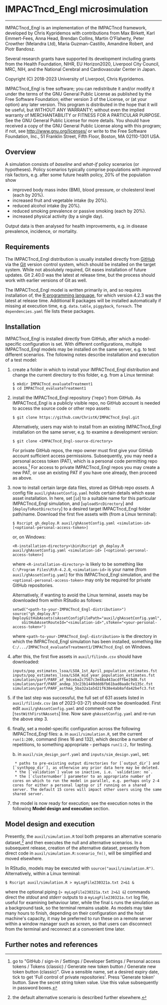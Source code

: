 # IMPACTncd_Engl microsimulation

--------------------------------------------------------------------------------

IMPACTncd_Engl is an implementation of the IMPACTncd framework, developed by Chris
Kypridemos with contributions from Max Birkett, Karl Emmert-Fees, Anna Head, Brendan Collins, Martin O'Flaherty,
Peter Crowther (Melandra Ltd), Maria Guzman-Castillo, Amandine Robert, and Piotr Bandosz. 

Several research grants have supported its development including grants from the Health Foundation,
NIHR, EU Horizon2020, Liverpool City Council, MRC, NIH, and the National Cerebral and Cardiovascular Center in Japan.  

Copyright (C) 2018-2023 University of Liverpool, Chris Kypridemos.

IMPACTncd_Engl is free software; you can redistribute it and/or modify it under the
terms of the GNU General Public License as published by the Free Software
Foundation; either version 3 of the License, or (at your option) any later
version. This program is distributed in the hope that it will be useful, but
WITHOUT ANY WARRANTY; without even the implied warranty of MERCHANTABILITY or
FITNESS FOR A PARTICULAR PURPOSE. See the GNU General Public License for more
details. You should have received a copy of the GNU General Public License along
with this program; if not, see <http://www.gnu.org/licenses/> or write to the
Free Software Foundation, Inc., 51 Franklin Street, Fifth Floor, Boston, MA
02110-1301 USA.


## Overview

A simulation consists of *baseline* and *what-if* policy scenarios (or hypotheses). Policy scenarios typically comprise populations with *improved* risk factors, e.g. after some future health policy, 20% of the population show 

- improved body mass index (BMI), blood pressure, or cholesterol level (each by 20%).
- increased fruit and vegetable intake (by 20%).
- reduced alcohol intake (by 20%).
- reduced smoking prevalence or passive smoking (each by 20%).
- increased physical activity (by a single day).

Output data is then analysed for health improvements, e.g. in disease prevalence, incidence, or mortality. 

## Requirements

The IMPACTncd_Engl distribution is usually installed directly from [GitHub](https://github.com/ChristK/IMPACTncd_Engl/) via the [Git](https://git-scm.com/) version control system, which should be installed on the target system. While not absolutely required, Git eases installation of future updates. Git 2.40.0 was the latest at release time, but the process should work with earlier versions of Git as well.

The IMPACTncd_Engl model is written primarily in, and so requires installation of, the [R programming language](https://cran.r-project.org/), for which version 4.2.3 was the latest at release time. Additional R packages will be installed automatically if missing at execution time, e.g. `data.table`, `piggyback`, `foreach`. The `dependencies.yaml` file lists these packages.

## Installation

IMPACTncd_Engl is installed directly from GitHub, after which a model-specific configuration is set. With different configurations, multiple IMPACTncd_Engl models may be installed on the same server, e.g. to test different scenarios. The following notes describe installation and execution of a test model:

1. create a folder in which to install your IMPACTncd_Engl distribution and change the current directory to this folder, e.g. from a Linux terminal:

	```
	$ mkdir IMPACTncd_evaluateTreatment1
	$ cd IMPACTncd_evaluateTreatment1
	```
  
2. install the IMPACTncd_Engl repository ('repo') from GitHub. As IMPACTncd_Engl is a publicly visible repo, no GitHub account is needed to access the source code or other repo assets:

	```$ git clone https://github.com/ChristK/IMPACTncd_Engl.git```

	Alternatively, users may wish to install from an existing IMPACTncd_Engl installation on the same server, e.g. to examine a development version:
	
	```$ git clone <IMPACTncd_Engl-source-directory>```

	For private GitHub repos, the repo owner must first give your GitHub account sufficient access permissions. Subsequently, you may need a personal access token (PAT), which is a personal code permitting repo access.[^createPAT] For access to private IMPACTncd_Engl repos you may create a new PAT, or use an existing PAT if you have one already, then proceed as above.

3. now to install certain large data files, stored as GitHub repo *assets*. A config file `auxil/ghAssetConfig.yaml` holds certain details which ease asset installation. In here, set [`id`] to a suitable name for this particular IMPACTncd_Engl simulation, and [`uploadSrcDirectory`] and [`deployToRootDirectory`] to a desired target IMPACTncd_Engl folder path/name. Download the first five assets with (from a Linux terminal):

	```
	$ Rscript gh_deploy.R auxil/ghAssetConfig.yaml <simulation-id> [<optional-personal-access-token>]
	```
	
	or, on Windows:
	
	```
	<R-installation-directory>\bin\Rscript gh_deploy.R auxil/ghAssetConfig.yaml <simulation-id> [<optional-personal-access-token>]
	```  
	
	where `<R-installation-directory>` is likely to be something like `C:\Program Files\R\R-4.2.0`, `<simulation-id>` is your name (from `auxil/ghAssetConfig.yaml`) for this IMPACTncd_Engl simulation, and the `<optional-personal-access-token>` may only be required for private GitHub repositories.
   
	Alternatively, if wanting to avoid the Linux terminal, assets may be downloaded from within RStudio as follows:
	
	```
	setwd("<path-to-your-IMPACTncd_Engl-distribution>")
	source("gh_deploy.R")
	DeployGitHubAssets(sAssetConfigFilePath="auxil/ghAssetConfig.yaml",
		sGitHubAssetRouteId="<simulation-id>",sToken="<your-personal-access-token>")
	```
	
	where `<path-to-your-IMPACTncd_Engl-distribution>` is the directory in which the IMPACTncd_Engl simulation has been installed, something like `C:/.../IMPACTncd_evaluateTreatment1/IMPACTncd_Engl` on Windows.

4. after this, the first five assets in `auxil/filindx.csv` should have downloaded:

	```
	inputs/pop_estimates_lsoa/LSOA_1st_April_population_estimates.fst
	inputs/pop_estimates_lsoa/LSOA_mid_year_population_estimates.fst
	simulation/parf/PARF_af_9dceba2c7567c3e48a443acdffbe19d8.fst
	simulation/parf/PARF_andep_33c23b1449ddd6fb61bad0aa8cfe135c.fst
	simulation/parf/PARF_asthma_5ba32a1a5d21f638e4ab8afda42befc3.fst
	```

5. if the last step was successful, the full set of 631 assets listed in `auxil/filindx.csv` (as of 2023-03-27) should now be downloaded. First edit `auxil/ghAssetConfig.yaml` and comment-out the [`testWithFirstNAssets`] line. Now save `ghAssetConfig.yaml` and re-run the above step 3.

6. finally, set a model-specific configuration across the following IMPACTncd_Engl files:
	a. in `auxil/simulation.R`, set the current `run(1:200,` command (lines 16 and 132), which describe a number of repetitions, to something appropriate - perhaps `run(1:2,` for testing.
	
	b. in `auxil/sim_design_parf.yaml` and `inputs/sim_design.yaml`, set:

		* paths to pre-existing output directories for [`output_dir`] and [`synthpop_dir`], as otherwise any prior data here may be deleted. 
		* the [`validation`] value so inactive, i.e. `validation: no`.
		* the [`clusternumber`] parameter to an appropriate number of cores on which to run the model in parallel, e.g. perhaps only 2-4 cores for either a personal laptop or if running on a shared server. The default 15 cores will impact other users using the same shared server.
		
7. the model is now ready for execution; see the execution notes in the following **Model design and execution** section.

## Model design and execution

Presently, the `auxil/simulation.R` tool both prepares an alternative scenario dataset,[^alternativeScenario] and then executes the null and alternative scenarios. In a subsequent release, creation of the alternative dataset, presently from direct code in `auxil/simulation.R:scenario_fn()`, will be simplified and moved elsewhere. 

In RStudio, models may be executed with `source("auxil/simulation.R")`. Alternatively, within a Linux terminal:

```
$ Rscript auxil/simulation.R > myLogFile230321a.txt 2>&1 &
```

where the optional piping (`> myLogFile230321a.txt 2>&1 &`) commands direct the *stdout* and *stderr* outputs to a `myLogFile230321a.txt` log file, useful for examining behaviour later, while the final `&` runs the simulation as a background task, so the terminal remains usable. As models may take many hours to finish, depending on their configuration and the host machine's capacity, it may be preferred to run these on a remote server within a window manager such as $screen$, so that users can disconnect from the terminal and reconnect at a convenient time later.
	
## Further notes and references

[^createPAT]: go to "GitHub / sign-in / Settings / Developer Settings / Personal access tokens / Tokens (classic) / Generate new token button / Generate new token button (classic)". Give a sensible name, set a desired expiry date, tick to get 'Full control of private repositories'. Press 'Generate token' button. Save the secret string token value. Use this value subsequently in password boxes.

[^alternativeScenario]: the default alternative scenario is described further elsewhere.

